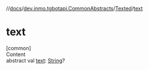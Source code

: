 //[docs](../../../index.md)/[dev.inmo.tgbotapi.CommonAbstracts](../index.md)/[Texted](index.md)/[text](text.md)



# text  
[common]  
Content  
abstract val [text](text.md): [String](https://kotlinlang.org/api/latest/jvm/stdlib/kotlin/-string/index.html)?  



